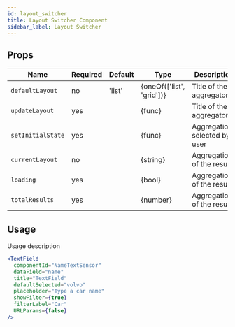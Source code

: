 ```yaml
---
id: layout_switcher
title: Layout Switcher Component
sidebar_label: Layout Switcher
---
```


## Props

| Name                  | Required  | Default       | Type                      | Description             |
| ----------------------|-----------|---------------| --------------------------|-------------|
| ``defaultLayout``     | no        | 'list'        | {oneOf(['list', 'grid'])} | Title of the aggregator |
| ``updateLayout``      | yes       |               | {func}                    | Title of the aggregator |
| ``setInitialState``   | yes       |               | {func}                    | Aggregations selected by user |
| ``currentLayout``     | no        |               | {string}                  | Aggregations of the results |
| ``loading``           | yes       |               | {bool}                    | Aggregations of the results |
| ``totalResults``      | yes       |               | {number}                  | Aggregations of the results |


## Usage

Usage description 
```jsx
<TextField
  componentId="NameTextSensor"
  dataField="name"
  title="TextField"
  defaultSelected="volvo"
  placeholder="Type a car name"
  showFilter={true}
  filterLabel="Car"
  URLParams={false}
/>
```